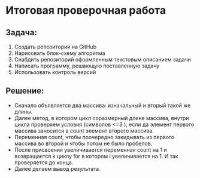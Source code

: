 # Итоговая проверочная работа

## Задача:
1. Создать репозиторий на GitHub
2. Нарисовать блок-схему алгоритма
3. Снабдить репозиторий оформленным текстовым описанием задачи
4. Написать программу, решающую поставленную задачу
5. Использовать контроль версий


## Решение:
- Сначало объявляется два массива: изначальный и вторый такой же длины. 
- Далее метод, в котором цикл соразмерный длине массива, внутри цикла проверяем условия (символов <=3 ), если да элемент первого массива заносится в count элемент второго массива. 
- Переменная count, чтобы поочередно закидывать из первого массива во второй и чтобы потом не было пробелов. 
- После присвоения увеличивается переменная count на 1 и возвращается к циклу for в котором i увеличивается на 1. И так проверяется до конца.
- Далее делаем вывод результата.